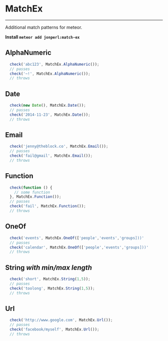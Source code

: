 # MatchEx
-------
Additional match patterns for meteor.

**Install `meteor add jonperl:match-ex`**


## AlphaNumeric

```javascript
  check('abc123', MatchEx.AlphaNumeric());
  // passes
  check('~!', MatchEx.AlphaNumeric());
  // throws
```

## Date

```javascript
  check(new Date(), MatchEx.Date());
  // passes
  check('2014-11-23', MatchEx.Date());
  // throws
```

## Email

```javascript
  check('jenny@theblock.co', MatchEx.Email());
  // passes
  check('fail@gmail', MatchEx.Email());
  // throws
```

## Function

```javascript
  check(function () {
    // some function
  }, MatchEx.Function());
  // passes
  check('fail', MatchEx.Function());
  // throws
```

## OneOf

```javascript
  check('events', MatchEx.OneOf(['people','events','groups]))'
  // passes
  check('calendar', MatchEx.OneOf(['people','events','groups]))'
  // throws

```

## String *with min/max length*

```javascript
  check('short', MatchEx.String(1,5));
  // passes
  check('toolong', MatchEx.String(1,5));
  // throws
```

## Url

```javascript
  check('http://www.google.com', MatchEx.Url());
  // passes
  check('facebook/myself', MatchEx.Url());
  // throws
```
